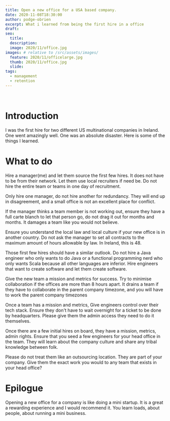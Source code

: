 ```yaml
---
title: Open a new office for a USA based company.
date: 2020-11-08T18:30:00
author: podge-obrien
excerpt: What i learned from being the first hire in a office
draft:
seo:
  title:
  description:
  image: 2020/11/office.jpg
images: # relative to /src/assets/images/
  feature: 2020/11/officelarge.jpg
  thumb: 2020/11/office.jpg
  slide:
tags:
  - management
  - retention
---
```


<br/>

# Introduction

I was the first hire for two different US multinational companies in Ireland.
One went amazingly well. One was an absolute disaster. Here is some of the things I learned.
<br/>

# What to do

Hire a manager(me) and let them source the first few hires. It does not have to be from their network. Let them use local recruiters if need be. Do not hire the entire team or teams in one day of recruitment.

Only hire one manager, do not hire another for redundancy. They will end up in disagreement, and a small office is not an excellent place for conflict.

If the manager thinks a team member is not working out, ensure they have a full carte blanch to let that person go, do not drag it out for months and months. It damages a team like you would not believe.

Ensure you understand the local law and local culture if your new office is in another country. Do not ask the manager to set all contracts to the maximum amount of hours allowable by law. In Ireland, this is 48.

Those first few hires should have a similar outlook. Do not hire a Java engineer who only wants to do Java or a functional programming nerd who only wants Scala because all other languages are inferior. Hire engineers that want to create software and let them create software.

Give the new team a mission and metrics for success. Try to minimise collaboration if the offices are more than 8 hours apart. It drains a team if they have to collaborate in the parent company timezone, and you will have to work the parent company timezones

Once a team has a mission and metrics, Give engineers control over their tech stack. Ensure they don't have to wait overnight for a ticket to be done by headquarters. Please give them the admin access they need to do it themselves.

Once there are a few initial hires on board, they have a mission, metrics, admin rights. Ensure that you seed a few engineers for your head office in the team. They will learn about the company culture and share any tribal knowledge between folk.

Please do not treat them like an outsourcing location. They are part of your company. Give them the exact work you would to any team that exists in your head office?
<br/>

# Epilogue

Opening a new office for a company is like doing a mini startup. It is a great a rewarding experience and I would recommend it. You learn loads, about people, about running a mini business.
